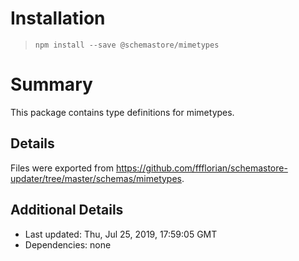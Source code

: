 # Installation
> `npm install --save @schemastore/mimetypes`

# Summary
This package contains type definitions for mimetypes.

## Details
Files were exported from https://github.com/ffflorian/schemastore-updater/tree/master/schemas/mimetypes.

## Additional Details
* Last updated: Thu, Jul 25, 2019, 17:59:05 GMT
* Dependencies: none
